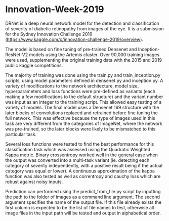 # Innovation-Week-2019

DRNet is a deep neural network model for the detection and classification of severity of diabetic retinopathy from images of the eye. It is a submission for the Sydney Innovation Challenge 2019 (https://www.kaggle.com/c/innovation-challenge-2019/overview).

The model is based on fine tuning of pre-trained Densenet and Inception-ResNet-V2 models using the Artemis cluster. Over 90,000 training images were used, supplementing the original training data with the 2015 and 2019 public kaggle competitions.

The majority of training was done using the train.py and train_inception.py scripts, using model parameters defined in densenet.py and inception.py. A variety of modifications to the network architecture, model size, hyperparameters and loss functions were pre-defined as variants (each making a few modifications to the default structure) and the variant number was input as an integer to the training script. This allowed easy testing of a variety of models. The final model uses a Densenet 169 structure with the later blocks of convolutions replaced and retrained before fine tuning the full network. This was effective because the type of images used in this task are very different from the categories of ImageNet, where the network was pre-trained, so the later blocks were likely to be mismatched to this particular task.

Several loss functions were tested to find the best performance for this classification task which was assessed using the Quadratic Weighted Kappa metric. Binary crossentropy worked well in the general case when the output was converted into a multi-task variant (ie. detecting each category of severity independently, with a positive result being if the actual category was equal or lower). A continuous approximation of the kappa function was also tested as well as correntropy and cauchy loss which are robust against noisy inputs.

Prediction can performed using the predict_from_file.py script by inputting the path to the folder of images as a command line argument. The second argument specifies the name of the output file. If this file already exists the first column is expected to be the list of file names to test, otherwise all image files in the input path will be tested and output in alphabetical order.

